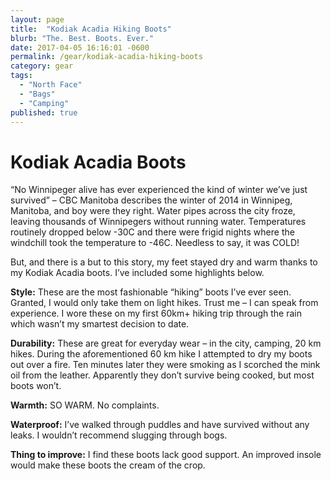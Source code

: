 ```yaml
---
layout: page
title:  "Kodiak Acadia Hiking Boots"
blurb: "The. Best. Boots. Ever."
date: 2017-04-05 16:16:01 -0600
permalink: /gear/kodiak-acadia-hiking-boots
category: gear
tags:
  - "North Face"
  - "Bags"
  - "Camping"
published: true
---
```


# Kodiak Acadia Boots

“No Winnipeger alive has ever experienced the kind of winter we’ve just survived” – CBC Manitoba describes the winter of 2014 in Winnipeg, Manitoba, and boy were they right. Water pipes across the city froze, leaving thousands of Winnipegers without running water.  Temperatures routinely dropped below -30C and there were frigid nights where the windchill took the temperature to -46C. Needless to say, it was COLD!

But, and there is a but to this story, my feet stayed dry and warm thanks to my Kodiak Acadia boots. I’ve included some highlights below.

**Style:** These are the most fashionable “hiking” boots I’ve ever seen. Granted, I would only take them on light hikes. Trust me – I can speak from experience. I wore these on my first 60km+ hiking trip through the rain which wasn’t my smartest decision to date.

**Durability:** These are great for everyday wear – in the city, camping, 20 km hikes. During the aforementioned 60 km hike I attempted to dry my boots out over a fire. Ten minutes later they were smoking as I scorched the mink oil from the leather. Apparently they don’t survive being cooked, but most boots won’t.

**Warmth:** SO WARM. No complaints.

**Waterproof:** I’ve walked through puddles and have survived without any leaks. I wouldn’t recommend slugging through bogs.

**Thing to improve:** I find these boots lack good support. An improved insole would make these boots the cream of the crop.  
